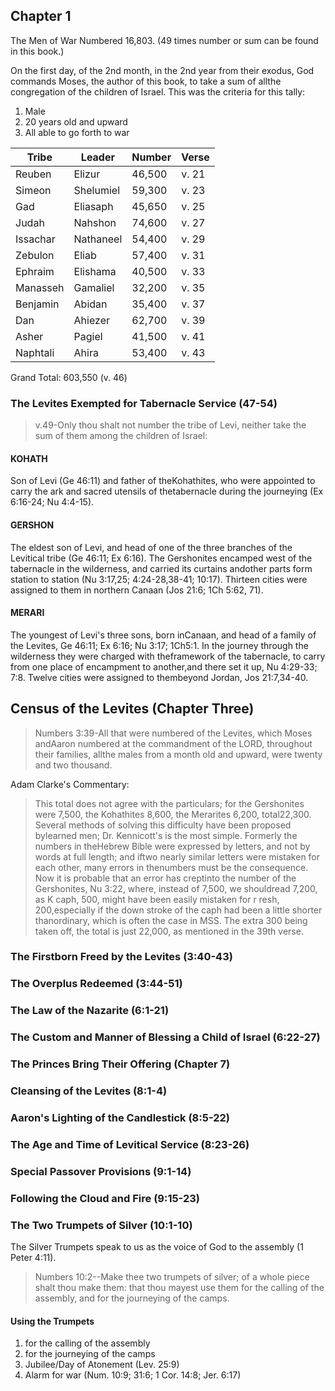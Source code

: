 ## Chapter 1

The Men of War Numbered 16,803. (49 times number or sum can be found in this book.)

On the first day, of the 2nd month, in the 2nd year from their exodus, God commands Moses, the author of this book, to take a sum of allthe congregation of the children of Israel. This was the criteria for this tally:

1. Male
2. 20 years old and upward
3. All able to go forth to war

| Tribe    | Leader    | Number | Verse |
| -------- | --------- | ------ | ----- |
| Reuben   | Elizur    | 46,500 | v. 21 |
| Simeon   | Shelumiel | 59,300 | v. 23 |
| Gad      | Eliasaph  | 45,650 | v. 25 |
| Judah    | Nahshon   | 74,600 | v. 27 |
| Issachar | Nathaneel | 54,400 | v. 29 |
| Zebulon  | Eliab     | 57,400 | v. 31 |
| Ephraim  | Elishama  | 40,500 | v. 33 |
| Manasseh | Gamaliel  | 32,200 | v. 35 |
| Benjamin | Abidan    | 35,400 | v. 37 |
| Dan      | Ahiezer   | 62,700 | v. 39 |
| Asher    | Pagiel    | 41,500 | v. 41 |
| Naphtali | Ahira     | 53,400 | v. 43 |

Grand Total: 603,550 (v. 46)

### The Levites Exempted for Tabernacle Service (47-54)

> v.49-Only thou shalt not number the tribe of Levi, neither take the sum of them among the children of Israel:

#### KOHATH

Son of Levi (Ge 46:11) and father of theKohathites, who were appointed to carry the ark and sacred utensils of thetabernacle during the journeying (Ex 6:16-24; Nu 4:4-15).

#### GERSHON

The eldest son of Levi, and head of one of the three branches of the Levitical tribe (Ge 46:11; Ex 6:16). The Gershonites encamped west of the tabernacle in the wilderness, and carried its curtains andother parts form station to station (Nu 3:17,25; 4:24-28,38-41; 10:17). Thirteen cities were assigned to them in northern Canaan (Jos 21:6; 1Ch 5:62, 71).

#### MERARI

The youngest of Levi's three sons, born inCanaan, and head of a family of the Levites, Ge 46:11; Ex 6:16; Nu 3:17; 1Ch5:1. In the journey through the wilderness they were charged with theframework of the tabernacle, to carry from one place of encampment to another,and there set it up, Nu 4:29-33; 7:8. Twelve cities were assigned to thembeyond Jordan, Jos 21:7,34-40.

## Census of the Levites (Chapter Three)

> Numbers 3:39-All that were numbered of the Levites, which Moses andAaron numbered at the commandment of the LORD, throughout their families, allthe males from a month old and upward, were twenty and two thousand.

Adam Clarke's Commentary:

> This total does not agree with the particulars; for the Gershonites were 7,500, the Kohathites 8,600, the Merarites 6,200, total22,300. Several methods of solving this difficulty have been proposed bylearned men; Dr. Kennicott's is the most simple. Formerly the numbers in theHebrew Bible were expressed by letters, and not by words at full length; and iftwo nearly similar letters were mistaken for each other, many errors in thenumbers must be the consequence. Now it is probable that an error has creptinto the number of the Gershonites, Nu 3:22, where, instead of 7,500, we shouldread 7,200, as K caph, 500, might have been easily mistaken for r resh, 200,especially if the down stroke of the caph had been a little shorter thanordinary, which is often the case in MSS. The extra 300 being taken off, the total is just 22,000, as mentioned in the 39th verse.

### The Firstborn Freed by the Levites (3:40-43)

### The Overplus Redeemed (3:44-51)

### The Law of the Nazarite (6:1-21)

### The Custom and Manner of Blessing a Child of Israel (6:22-27)

### The Princes Bring Their Offering (Chapter 7)

### Cleansing of the Levites (8:1-4)

### Aaron's Lighting of the Candlestick (8:5-22)

### The Age and Time of Levitical Service (8:23-26)

### Special Passover Provisions (9:1-14)

### Following the Cloud and Fire (9:15-23)

### The Two Trumpets of Silver (10:1-10)

The Silver Trumpets speak to us as the voice of God to the assembly (1 Peter 4:11).

> Numbers 10:2--Make thee two trumpets of silver; of a whole piece shalt thou make them: that thou mayest use them for the calling of the assembly, and for the journeying of the camps.

#### Using the Trumpets

1. for the calling of the assembly
2. for the journeying of the camps
3. Jubilee/Day of Atonement (Lev. 25:9)
4. Alarm for war (Num. 10:9; 31:6; 1 Cor. 14:8; Jer. 6:17)
